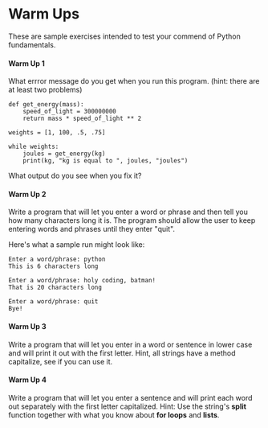 # Warm Ups #
These are sample exercises intended to test your commend of Python fundamentals.

#### Warm Up 1 ####
What errror message do you get when you run this program. (hint: there are at least two problems)

```
def get_energy(mass):
    speed_of_light = 300000000
    return mass * speed_of_light ** 2

weights = [1, 100, .5, .75]

while weights:
    joules = get_energy(kg)
    print(kg, "kg is equal to ", joules, "joules")
```

What output do you see when you fix it?

#### Warm Up 2 ####
Write a program that will let you enter a word or phrase and then tell you how many characters long it is. The program should allow the user to keep entering words and phrases until they enter "quit".

Here's what a sample run might look like:

```
Enter a word/phrase: python
This is 6 characters long

Enter a word/phrase: holy coding, batman!
That is 20 characters long

Enter a word/phrase: quit
Bye!
```

#### Warm Up 3 ####
Write a program that will let you enter in a word or sentence in lower case and will print it out with the first letter. Hint, all strings have a method capitalize, see if you can use it.

#### Warm Up 4 ####
Write a program that will let you enter a sentence and will print each word out separately with the first letter capitalized. Hint: Use the string's **split** function together with what you know about **for loops** and **lists**.
